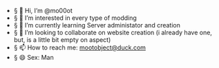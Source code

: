 - § 👋 Hi, I’m @mo00ot
- § 👀 I’m interested in every type of modding
- § 🌱 I’m currently learning Server administator and creation
- § 💞️ I’m looking to collaborate on website creation (i already have one, but, is a little bit empty on aspect)
- § 📫 How to reach me: mootobject@duck.com
- § 😄 Sex: Man

